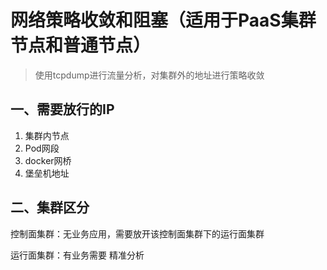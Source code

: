 # 网络策略收敛和阻塞（适用于PaaS集群节点和普通节点）
> 使用tcpdump进行流量分析，对集群外的地址进行策略收敛

## 一、需要放行的IP

1. 集群内节点
2. Pod网段
3. docker网桥
4. 堡垒机地址


## 二、集群区分

控制面集群：无业务应用，需要放开该控制面集群下的运行面集群

运行面集群：有业务需要 精准分析

